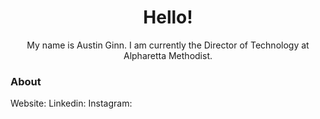 
<h1 align="center">Hello!</h1>
<p align="center">My name is Austin Ginn.  I am currently the Director of Technology at Alpharetta Methodist.</p>

### About
Website:
Linkedin:
Instagram:

